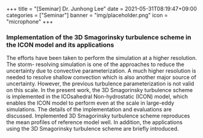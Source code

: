 +++
title = "[Seminar] Dr. Junhong Lee"
date = 2021-05-31T08:19:47+09:00
categories = ["Seminar"]
banner = "img/placeholder.png"
icon = "microphone"
+++
### Implementation of the 3D Smagorinsky turbulence scheme in the ICON model and its applications
The efforts have been taken to perform the simulation at a higher resolution. The storm-
resolving simulation is one of the approaches to reduce the uncertainty due to convective
parameterization. A much higher resolution is needed to resolve shallow convection which
is also another major source of uncertainty. However, the previous turbulence
parameterization is not valid on this scale. In the present work, the 3D Smagorinsky
turbulence scheme is implemented in the ICOsahedral Non-hydrostatic (ICON) model,
which enables the ICON model to perform even at the scale in large-eddy simulations.
The details of the implementation and evaluations are discussed. Implemented 3D
Smagorinsky turbulence scheme reproduces the mean profiles of reference model well. In
addition, the applications using the 3D Smagorinsky turbulence scheme are briefly
introduced.